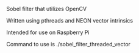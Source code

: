 Sobel filter that utilizes OpenCV

Written using pthreads and NEON vector intrinsics

Intended for use on Raspberry Pi

Command to use is ./sobel_filter_threaded_vector <name of video file.mov>
